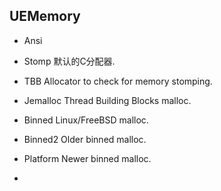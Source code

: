 ## UEMemory
- Ansi
- Stomp	默认的C分配器.
- TBB	Allocator to check for memory stomping.
- Jemalloc	Thread Building Blocks malloc.
- Binned	Linux/FreeBSD malloc.
- Binned2	Older binned malloc.
- Platform	Newer binned malloc.


- 
